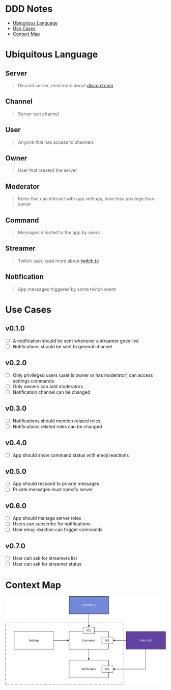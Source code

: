 # DDD Notes

- [Ubiquitous Language](#ubiquitous-language)
- [Use Cases](#use-cases)
- [Context Map](#context-map)

# Ubiquitous Language

## Server

>  Discord server, read more about [discord.com](https://discord.com/)

## Channel

>  Server text channel

## User

>  Anyone that has access to channels

## Owner

>  User that created the server

## Moderator

>  Roles that can interact with app settings, have less privilege than owner

## Command

>  Messages directed to the app by users

## Streamer

>  Twitch user, read more about [twitch.tv](https://twitch.tv/)

## Notification

>  App messages triggered by some twitch event

# Use Cases

## v0.1.0

- [ ] A notification should be sent whenever a streamer goes live
- [ ] Notifications should be sent to general channel

## v0.2.0

- [ ] Only privileged users (user is owner or has moderator) can access settings commands
- [ ] Only owners can add moderators
- [ ] Notification channel can be changed

## v0.3.0

- [ ] Notifications should mention related roles
- [ ] Notifications related roles can be changed

## v0.4.0

- [ ] App should show command status with emoji reactions

## v0.5.0

- [ ] App should respond to private messages
- [ ] Private messages must specify server

## v0.6.0

- [ ] App should manage server roles
- [ ] Users can subscribe for notifications
- [ ] User emoji reaction can trigger commands

## v0.7.0

- [ ] User can ask for streamers list
- [ ] User can ask for streamer status

# Context Map

![](ddd.context_map.png)